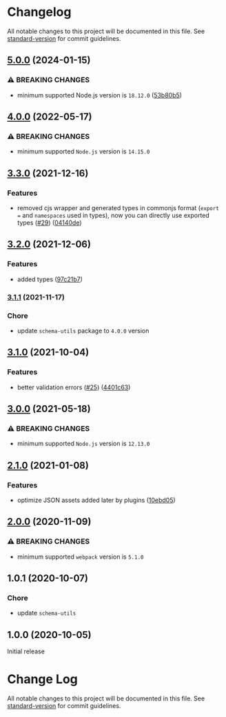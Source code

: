# Changelog

All notable changes to this project will be documented in this file. See [standard-version](https://github.com/conventional-changelog/standard-version) for commit guidelines.

## [5.0.0](https://github.com/webpack-contrib/json-minimizer-webpack-plugin/compare/v4.0.0...v5.0.0) (2024-01-15)


### ⚠ BREAKING CHANGES

* minimum supported Node.js version is `18.12.0` ([53b80b5](https://github.com/webpack-contrib/json-minimizer-webpack-plugin/commit/53b80b5d5501c5b8cb60d12697de80a1ab25988b))

## [4.0.0](https://github.com/webpack-contrib/json-minimizer-webpack-plugin/compare/v3.3.0...v4.0.0) (2022-05-17)


### ⚠ BREAKING CHANGES

* minimum supported `Node.js` version is `14.15.0`

## [3.3.0](https://github.com/webpack-contrib/json-minimizer-webpack-plugin/compare/v3.2.0...v3.3.0) (2021-12-16)


### Features

* removed cjs wrapper and generated types in commonjs format (`export =` and `namespaces` used in types), now you can directly use exported types ([#29](https://github.com/webpack-contrib/json-minimizer-webpack-plugin/issues/29)) ([04140de](https://github.com/webpack-contrib/json-minimizer-webpack-plugin/commit/04140de65cb471ea152dd67b5300f81239f34506))

## [3.2.0](https://github.com/webpack-contrib/json-minimizer-webpack-plugin/compare/v3.1.1...v3.2.0) (2021-12-06)


### Features

* added types ([97c21b7](https://github.com/webpack-contrib/json-minimizer-webpack-plugin/commit/97c21b7ab0ecab1454d034051f47b2e73582a3d7))

### [3.1.1](https://github.com/webpack-contrib/json-minimizer-webpack-plugin/compare/v3.1.0...v3.1.1) (2021-11-17)


### Chore

* update `schema-utils` package to `4.0.0` version

## [3.1.0](https://github.com/webpack-contrib/json-minimizer-webpack-plugin/compare/v3.0.0...v3.1.0) (2021-10-04)


### Features

* better validation errors ([#25](https://github.com/webpack-contrib/json-minimizer-webpack-plugin/issues/25)) ([4401c63](https://github.com/webpack-contrib/json-minimizer-webpack-plugin/commit/4401c632b27dd894269ab96d65dab8b07597df42))

## [3.0.0](https://github.com/webpack-contrib/json-minimizer-webpack-plugin/compare/v2.1.0...v3.0.0) (2021-05-18)


### ⚠ BREAKING CHANGES

* minimum supported `Node.js` version is `12.13.0`

## [2.1.0](https://github.com/webpack-contrib/json-minimizer-webpack-plugin/compare/v2.0.0...v2.1.0) (2021-01-08)


### Features

* optimize JSON assets added later by plugins ([10ebd05](https://github.com/webpack-contrib/json-minimizer-webpack-plugin/commit/10ebd050b6ec802d3c414e3b618604f2391da956))

## [2.0.0](https://github.com/webpack-contrib/json-minimizer-webpack-plugin/compare/v1.0.1...v2.0.0) (2020-11-09)


### ⚠ BREAKING CHANGES

* minimum supported `webpack` version is `5.1.0`

## 1.0.1 (2020-10-07)


### Chore

* update `schema-utils`

## 1.0.0 (2020-10-05)

Initial release


# Change Log

All notable changes to this project will be documented in this file. See [standard-version](https://github.com/conventional-changelog/standard-version) for commit guidelines.
